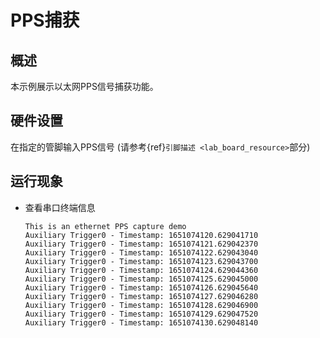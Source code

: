 # PPS捕获

## 概述

本示例展示以太网PPS信号捕获功能。

## 硬件设置

在指定的管脚输入PPS信号 (请参考{ref}`引脚描述 <lab_board_resource>`部分)

## 运行现象

- 查看串口终端信息

  ```console
  This is an ethernet PPS capture demo
  Auxiliary Trigger0 - Timestamp: 1651074120.629041710
  Auxiliary Trigger0 - Timestamp: 1651074121.629042370
  Auxiliary Trigger0 - Timestamp: 1651074122.629043040
  Auxiliary Trigger0 - Timestamp: 1651074123.629043700
  Auxiliary Trigger0 - Timestamp: 1651074124.629044360
  Auxiliary Trigger0 - Timestamp: 1651074125.629045000
  Auxiliary Trigger0 - Timestamp: 1651074126.629045640
  Auxiliary Trigger0 - Timestamp: 1651074127.629046280
  Auxiliary Trigger0 - Timestamp: 1651074128.629046900
  Auxiliary Trigger0 - Timestamp: 1651074129.629047520
  Auxiliary Trigger0 - Timestamp: 1651074130.629048140
  ```
